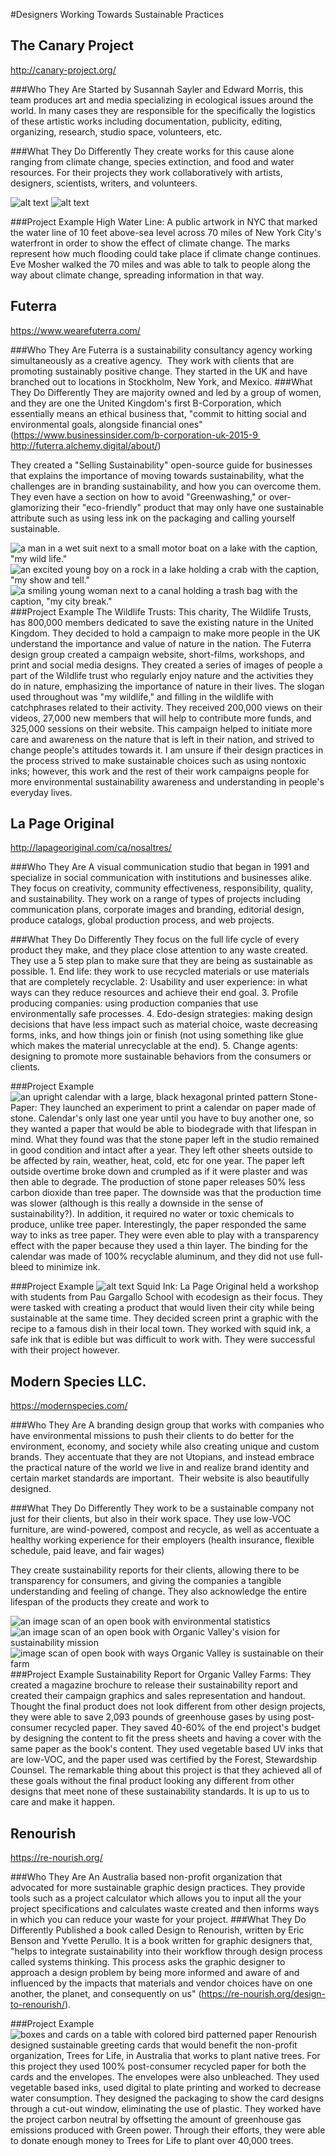 #Designers Working Towards Sustainable Practices

<!-- the Canary Project design group -->
## The Canary Project
http://canary-project.org/ 

###Who They Are
Started by Susannah Sayler and Edward Morris, this team produces art and media specializing in ecological issues around the world. In many cases they are responsible for the specifically the logistics of these artistic works including documentation, publicity, editing, organizing, research, studio space, volunteers, etc.


###What They Do Differently
They create works for this cause alone ranging from climate change, species extinction, and food and water resources. For their projects they work collaboratively with artists, designers, scientists, writers, and volunteers. 


![alt text](/publication/assets/img/claire/Canary-project1)
![alt text](/publication/assets/img/claire/Canary-project2)

###Project Example
High Water Line: A public artwork in NYC that marked the water line of 10 feet above-sea level across 70 miles of New York City's waterfront in order to show the effect of climate change. The marks represent how much flooding could take place if climate change continues. Eve Mosher walked the 70 miles and was able to talk to people along the way about climate change, spreading information in that way. 


<!-- futerra design group -->
## Futerra
https://www.wearefuterra.com/ 

###Who They Are
Futerra is a sustainability consultancy agency working simultaneously as a creative agency.  They work with clients that are promoting sustainably positive change. They started in the UK and have branched out to locations in Stockholm, New York, and Mexico.
###What They Do Differently
They are majority owned and led by a group of women, and they are one the United Kingdom's first B-Corporation, which essentially means an ethical business that, "commit to hitting social and environmental goals, alongside financial ones" (https://www.businessinsider.com/b-corporation-uk-2015-9 http://futerra.alchemy.digital/about/)

They created a "Selling Sustainability" open-source guide for businesses that explains the importance of moving towards sustainability, what the challenges are in branding sustainability, and how you can overcome them. They even have a section on how to avoid "Greenwashing," or over-glamorizing their "eco-friendly" product that may only have one sustainable attribute such as using less ink on the packaging and calling yourself sustainable. 

![a man in a wet suit next to a small motor boat on a lake with the caption, "my wild life."](/publication/assets/img/claire/futerra1.jpg)
![an excited young boy on a rock in a lake holding a crab with the caption, "my show and tell."](/publication/assets/img/claire/futerra2.jpg)
![a smiling young woman next to a canal holding a trash bag with the caption, "my city break."](/publication/assets/img/claire/futerra3.jpg)
###Project Example
The Wildlife Trusts: This charity, The Wildlife Trusts, has 800,000 members dedicated to save the existing nature in the United Kingdom. They decided to hold a campaign to make more people in the UK understand the importance and value of nature in the nation. The Futerra design group created a campaign website, short-films, workshops, and print and social media designs. They created a series of images of people a part of the Wildlife trust who regularly enjoy nature and the activities they do in nature, emphasizing the importance of nature in their lives. The slogan used throughout was "my wildlife," and filling in the wildlife with catchphrases related to their activity. They received 200,000 views on their videos, 27,000 new members that will help to contribute more funds, and 325,000 sessions on their website. This campaign helped to initiate more care and awareness on the nature that is left in their nation, and strived to change people's attitudes towards it. I am unsure if their design practices in the process strived to make sustainable choices such as using nontoxic inks; however, this work and the rest of their work campaigns people for more environmental sustainability awareness and understanding in people's everyday lives. 


<!-- La Page Design Group -->
## La Page Original
http://lapageoriginal.com/ca/nosaltres/ 

###Who They Are
A visual communication studio that began in 1991 and specialize in social communication with institutions and businesses alike. They focus on creativity, community effectiveness, responsibility, quality, and sustainability. They work on a range of types of projects including communication plans, corporate images and branding, editorial design, produce catalogs, global production process, and web projects.

###What They Do Differently
They focus on the full life cycle of every product they make, and they place close attention to any waste created. They use a 5 step plan to make sure that they are being as sustainable as possible. 1. End life: they work to use recycled materials or use materials that are completely recyclable. 2: Usability and user experience: in what ways can they reduce resources and achieve their end goal. 3. Profile producing companies: using production companies that use environmentally safe processes. 4. Edo-design strategies: making design decisions that have less impact such as material choice, waste decreasing forms, inks, and how things join or finish (not using something like glue which makes the material unrecyclable at the end). 5. Change agents: designing to promote more sustainable behaviors from the consumers or clients.


###Project Example
![an upright calendar with a large, black hexagonal printed pattern](/publication/assets/img/claire/lapage.jpg)
Stone-Paper: They launched an experiment to print a calendar on paper made of stone. Calendar's only last one year until you have to buy another one, so they wanted a paper that would be able to biodegrade with that lifespan in mind. What they found was that the stone paper left in the studio remained in good condition and intact after a year. They left other sheets outside to be affected by rain, weather, heat, cold, etc for one year. The paper left outside overtime broke down and crumpled as if it were plaster and was then able to degrade. The production of stone paper releases 50% less carbon dioxide than tree paper. The downside was that the production time was slower (although is this really a downside in the sense of sustainability?). In addition, it required no water or toxic chemicals to produce, unlike tree paper. Interestingly, the paper responded the same way to inks as tree paper. They were even able to play with a transparency effect with the paper because they used a thin layer. The binding for the calendar was made of 100% recyclable aluminum, and they did not use full-bleed to minimize ink. 

###Project Example
![alt text](/publication/assets/img/claire/lapage2.jpg)
Squid Ink: La Page Original held a workshop with students from Pau Gargallo School with ecodesign as their focus. They were tasked with creating a product that would liven their city while being sustainable at the same time. They decided screen print a graphic with the recipe to a famous dish in their local town. They worked with squid ink, a safe ink that is edible but was difficult to work with. They were successful with their project however.



<!-- Modern Species Design Group -->
## Modern Species LLC.
https://modernspecies.com/ 

###Who They Are
A branding design group that works with companies who have environmental missions to push their clients to do better for the environment, economy, and society while also creating unique and custom brands. They accentuate that they are not Utopians, and instead embrace the practical nature of the world we live in and realize brand identity and certain market standards are important.  Their website is also beautifully designed. 

###What They Do Differently
They work to be a sustainable company not just for their clients, but also in their work space. They use low-VOC furniture, are wind-powered, compost and recycle, as well as accentuate a healthy working experience for their employers (health insurance, flexible schedule, paid leave, and fair wages)

They create sustainability reports for their clients, allowing there to be transparency for consumers, and giving the companies a tangible understanding and feeling of change. They also acknowledge the entire lifespan of the products they create and work to 

![an image scan of an open book with environmental statistics](/publication/assets/img/claire/Modern_Species1.jpg)
![an image scan of an open book with Organic Valley's vision for sustainability mission](/publication/assets/img/claire/Modern_Species2.jpg)
![image scan of open book with ways Organic Valley is sustainable on their farm](/publication/assets/img/claire/Modern_Species3.jpg)
###Project Example
Sustainability Report for Organic Valley Farms: They created a magazine brochure to release their sustainability report and created their campaign graphics and sales representation and handout. Thought the final product does not look different from other design projects, they were able to save 2,093 pounds of greenhouse gases by using post-consumer recycled paper. They saved 40-60% of the end project's budget by designing the content to fit the press sheets and having a cover with the same paper as the book's content. They used vegetable based UV inks that are low-VOC, and the paper used was certified by the Forest, Stewardship Counsel. The remarkable thing about this project is that they achieved all of these goals without the final product looking any different from other designs that meet none of these sustainability standards. It is up to us to care and make it happen. 


<!-- Renourish Design Group -->
## Renourish
https://re-nourish.org/ 

###Who They Are
An Australia based non-profit organization that advocated for more sustainable graphic design practices. They provide tools such as a project calculator which allows you to input all the your project specifications and calculates waste created and then informs ways in which you can reduce your waste for your project. 
###What They Do Differently
Published a book called Design to Renourish, written by Eric Benson and Yvette Perullo. It is a book written for graphic designers that, "helps to integrate sustainability into their workflow through design process called systems thinking. This process asks the graphic designer to approach a design problem by being more informed and aware of and influenced by the impacts that materials and vendor choices have on one another, the planet, and consequently on us" (https://re-nourish.org/design-to-renourish/).

###Project Example
![boxes and cards on a table with colored bird patterned paper](/publication/assets/img/claire/Renourish.jpg)
Renourish designed sustainable greeting cards that would benefit the non-profit organization, Trees for Life, in Australia that works to plant native trees. For this project they used 100% post-consumer recycled paper for both the cards and the envelopes. The envelopes were also unbleached. They used vegetable based inks, used digital to plate printing and worked to decrease water consumption. They designed the packaging to show the card designs through a cut-out window, eliminating the use of plastic. They worked have the project carbon neutral by offsetting the amount of greenhouse gas emissions produced with Green power. Through their efforts, they were able to donate enough money to Trees for Life to plant over 40,000 trees. 


